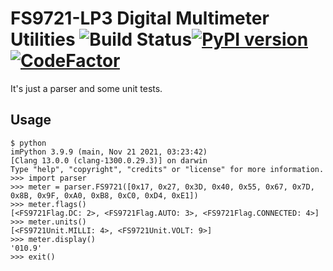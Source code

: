 # FS9721-LP3 Digital Multimeter Utilities ![Build Status](https://github.com/FergusInLondon/fs9721-utils/actions/workflows/python.yml/badge.svg)[![PyPI version](https://badge.fury.io/py/fs9721-utils.svg)](https://badge.fury.io/py/fs9721-utils) [![CodeFactor](https://www.codefactor.io/repository/github/fergusinlondon/fs9721-utils/badge)](https://www.codefactor.io/repository/github/fergusinlondon/fs9721-utils)


It's just a parser and some unit tests.

## Usage

```
$ python
imPython 3.9.9 (main, Nov 21 2021, 03:23:42)
[Clang 13.0.0 (clang-1300.0.29.3)] on darwin
Type "help", "copyright", "credits" or "license" for more information.
>>> import parser
>>> meter = parser.FS9721([0x17, 0x27, 0x3D, 0x40, 0x55, 0x67, 0x7D, 0x8B, 0x9F, 0xA0, 0xB8, 0xC0, 0xD4, 0xE1])
>>> meter.flags()
[<FS9721Flag.DC: 2>, <FS9721Flag.AUTO: 3>, <FS9721Flag.CONNECTED: 4>]
>>> meter.units()
[<FS9721Unit.MILLI: 4>, <FS9721Unit.VOLT: 9>]
>>> meter.display()
'010.9'
>>> exit()
```